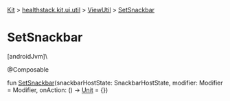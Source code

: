 
[Kit](../../../kit.html) > [healthstack.kit.ui.util](../index.html) > [ViewUtil](index.html) > [SetSnackbar](-set-snackbar.html)



# SetSnackbar



[androidJvm]\




@Composable



fun [SetSnackbar](-set-snackbar.html)(snackbarHostState: SnackbarHostState, modifier: Modifier = Modifier, onAction: () -&gt; [Unit](https://kotlinlang.org/api/latest/jvm/stdlib/kotlin/-unit/index.html) = {})




